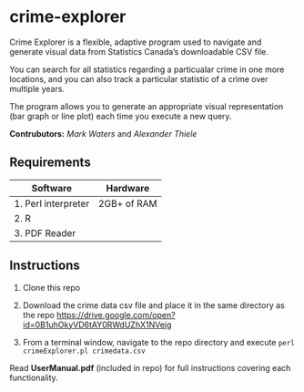 # crime-explorer

Crime Explorer is a flexible, adaptive program used to navigate and generate visual data from Statistics Canada’s downloadable CSV file.  
  
You can search for all statistics regarding a particualar crime in one more locations, and you can also track a particular statistic of a crime over multiple years.  
  
The program allows you to generate an appropriate visual representation (bar graph or line plot) each time you execute a new query.  
  
**Contrubutors:** *Mark Waters* and *Alexander Thiele*

## Requirements

|Software|Hardware|
|--------|--------|
|1. Perl interpreter|2GB+ of RAM
|2. R
|3. PDF Reader

## Instructions

1. Clone this repo

2. Download the crime data csv file and place it in the same directory as the repo
https://drive.google.com/open?id=0B1uhOkyVD6tAY0RWdUZhX1NVejg

3. From a terminal window, navigate to the repo directory and execute `perl crimeExplorer.pl crimedata.csv`

Read **UserManual.pdf** (included in repo) for full instructions covering each functionality.
